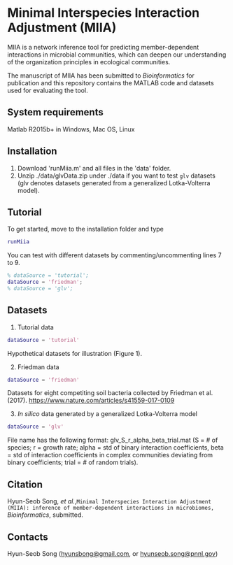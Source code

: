 # Minimal Interspecies Interaction Adjustment (MIIA)
MIIA is a network inference tool for predicting member-dependent interactions in microbial communities, which can deepen our understanding of the organization principles in ecological communities.

The manuscript of MIIA has been submitted to *Bioinformatics* for publication and this repository contains the MATLAB code and datasets used for evaluating the tool. 

## System requirements
Matlab R2015b+ in Windows, Mac OS, Linux

## Installation
1. Download 'runMiia.m' and all files in the 'data' folder.
2. Unzip ./data/glvData.zip under ./data if you want to test ``glv`` datasets (glv denotes datasets generated from a generalized Lotka-Volterra model). 

## Tutorial
To get started, move to the installation folder and type 

```matlab
runMiia
```
You can test with different datasets by commenting/uncommenting  lines 7 to 9.
```matlab
% dataSource = 'tutorial';
dataSource = 'friedman'; 
% dataSource = 'glv';
```
## Datasets
1. Tutorial data
```matlab
dataSource = 'tutorial'
```
Hypothetical datasets for illustration (Figure 1).

2. Friedman data
```matlab
dataSource = 'friedman'
```
Datasets for eight competiting soil bacteria collected by Friedman et al. (2017).
https://www.nature.com/articles/s41559-017-0109 

3. *In silico* data generated by a generalized Lotka-Volterra model
```matlab
dataSource = 'glv'
```
File name has the following format: glv_S_r_alpha_beta_trial.mat (S = # of species; r = growth rate; alpha = std of binary interaction coefficients, beta = std of interaction coefficients in complex communities deviating from binary coefficients; trial = # of random trials). 

## Citation
Hyun-Seob Song, *et al.*,``Minimal Interspecies Interaction Adjustment (MIIA): inference of member-dependent interactions in microbiomes,`` *Bioinformatics*, submitted.

## Contacts
Hyun-Seob Song (hyunsbong@gmail.com, or hyunseob.song@pnnl.gov)
